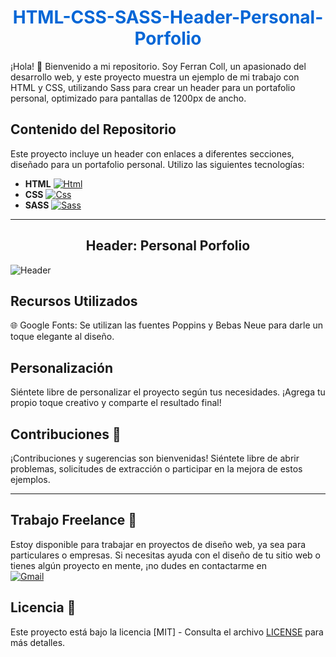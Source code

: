 <h1 align="center" style="color: #0366d6;">
   HTML-CSS-SASS-Header-Personal-Porfolio
</h1>

¡Hola! 👋 Bienvenido a mi repositorio. Soy Ferran Coll, un apasionado del desarrollo web, y este proyecto muestra un ejemplo de mi trabajo con HTML y CSS, utilizando Sass para crear un header para un portafolio personal, optimizado para pantallas de 1200px de ancho.

## Contenido del Repositorio

Este proyecto incluye un header con enlaces a diferentes secciones, diseñado para un portafolio personal. Utilizo las siguientes tecnologías:

- **HTML**  [![Html](https://img.shields.io/badge/HTML-white?style=for-the-badge&logo=html5&logoColor=white&labelColor=black&color=%23E34F26)](Header/index.html)
- **CSS**   [![Css](https://img.shields.io/badge/css-white?style=for-the-badge&logo=css3&logoColor=white&labelColor=black&color=blue)](Header/style.css)
- **SASS**  [![Sass](https://img.shields.io/badge/SASS-black?style=for-the-badge&logo=Sass&logoColor=white&labelColor=black&color=%23CC6699)](Header/Sass/)

---

<h2 align="center">
  Header: Personal Porfolio 
</h2>

![Header](img/Personal_porfolio.png) 

## Recursos Utilizados

🌐 Google Fonts: Se utilizan las fuentes Poppins y Bebas Neue para darle un toque elegante al diseño.

## Personalización

Siéntete libre de personalizar el proyecto según tus necesidades. ¡Agrega tu propio toque creativo y comparte el resultado final!

## Contribuciones 🤝

¡Contribuciones y sugerencias son bienvenidas! Siéntete libre de abrir problemas, solicitudes de extracción o participar en la mejora de estos ejemplos.

---

## Trabajo Freelance 💼

Estoy disponible para trabajar en proyectos de diseño web, ya sea para particulares o empresas. Si necesitas ayuda con el diseño de tu sitio web o tienes algún proyecto en mente, ¡no dudes en contactarme en 
<br>
[![Gmail](https://img.shields.io/badge/Email%20personal-white?style=for-the-badge&logo=gmail&logoColor=white&label=ferrancolllopez%40gmail.com&labelColor=black&color=%23EA4335)](mailto:ferrancolllopez@gmail.com)


## Licencia 📜

Este proyecto está bajo la licencia [MIT] - Consulta el archivo [LICENSE](LICENSE) para más detalles.

